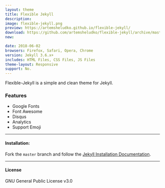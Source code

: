 ```yaml
---
layout: theme
title: Flexible Jekyll
description:
image: flexible-jekyll.png
preview: https://artemsheludko.github.io/flexible-jekyll/
download: https://github.com/artemsheludko/flexible-jekyll/archive/master.zip
new:

date: 2018-06-02
browsers: Firefox, Safari, Opera, Chrome
version: Jekyll 3.6.x+
includes: HTML Files, CSS Files, JS Files
theme-layout: Responsive
support: No.
---
```

Flexible-Jekyll is a simple and clean theme for Jekyll.

### Features

* Google Fonts
* Font Awesome
* Disqus
* Analytics
* Support Emoji

* * *

#### Installation:

Fork the ``master`` branch and follow the [Jekyll Installation Documentation](https://jekyllrb.com/docs/installation/).

* * *

#### License

GNU General Public License v3.0